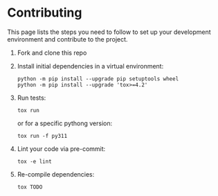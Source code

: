 # Contributing

This page lists  the steps you need to follow to set up your development environment and contribute to the project.

1. Fork and clone this repo

2. Install initial dependencies in a virtual environment:

    ```shell
    python -m pip install --upgrade pip setuptools wheel
    python -m pip install --upgrade 'tox>=4.2'
    ```

3. Run tests:

    ```shell
    tox run
    ```

    or for a specific pythong version:

    ```shell
    tox run -f py311
    ```

4. Lint your code via pre-commit:

    ```shell
    tox -e lint
    ```

5. Re-compile dependencies:

    ```shell
    tox TODO
    ```
